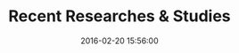 ---
layout: inner
position: right
title: 'Recent Researches & Studies'
date: 2016-02-20 15:56:00
categories: development design
tags: Research Statistics AI DataScience
featured_image: '/img/posts/research_bibliotheque.jpeg'
project_link: '/research/'
button_text: 'Visit Research Topics'
button_icon: 'flask'
lead_text: 'Works that I am interested in.'
---